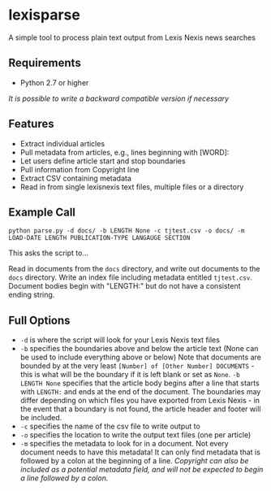 lexisparse
==========

A simple tool to process plain text output from Lexis Nexis news searches

Requirements
---
* Python 2.7 or higher

_It is possible to write a backward compatible version if necessary_


Features
------
* Extract individual articles
* Pull metadata from articles, e.g., lines beginning with [WORD]:
* Let users define article start and stop boundaries
* Pull information from Copyright line
* Extract CSV containing metadata
* Read in from single lexisnexis text files, multiple files or a directory

Example Call
----------------
`python parse.py -d docs/ -b LENGTH None -c tjtest.csv -o docs/ -m LOAD-DATE LENGTH PUBLICATION-TYPE LANGAUGE SECTION`

This asks the script to...

Read in documents from the `docs` directory, and write out documents to the `docs` directory.  Write an index file including metadata entitled `tjtest.csv`.  Document bodies begin with "LENGTH:" but do not have a consistent ending string.

Full Options
--------

* `-d` is where the script will look for your Lexis Nexis text files
* `-b` specifies the boundaries above and below the article text (None can be used to include everything above or below)
  Note that documents are bounded by at the very least `[Number] of [Other Number] DOCUMENTS` - this is what will be the boundary if it is left blank or set as `None`.  `-b LENGTH None` specifies that the article body begins after a line that starts with `LENGTH:` and ends at the end of the document.  The boundaries may differ depending on which files you have exported from Lexis Nexis - in the event that a boundary is not found, the article header and footer will be included.
* `-c` specifies the name of the csv file to write output to
* `-o` specifies the location to write the output text files (one per article)
* `-m` specifies the metadata to look for in a document.  Not every document needs to have this metadata!  It can only find metadata that is followed by a colon at the beginning of a line.  _Copyright can also be included as a potential metadata field, and will not be expected to begin a line followed by a colon._
